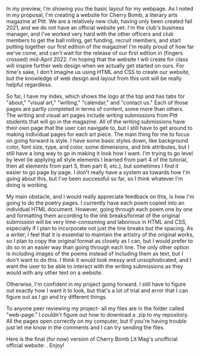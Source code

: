 In my preview, I'm showing you the basic layout for my webpage. As I noted in my proposal, I'm creating a website for Cherry Bomb, a literary arts magazine at Pitt. 
We are a relatively new club, having only been created fall 2021, and we do not have an official website yet. I'm the club's business manager, and I've
worked very hard with the other officers and club members to get the ball rolling, get funding, recruit members, and start putting together our first edition of the magazine! I'm really proud of how far we've come, and can't wait for the release of our first edition in (fingers crossed) mid-April 2022.
I'm hoping that the website I will create for class will inspire further web design when we actually get started on ours. For time's sake, I don't imagine
us using HTML and CSS to create our website, but the knowledge of web design and layout from this unit will be really helpful regardless.

So far, I have my index, which shows the logo at the top and has tabs for "about," "visual art," "writing," "calendar," and "contact us." Each of those pages
are partly completed in terms of content, some more than others. The writing and visual art pages include writing submissions from Pitt students that
will go in the magazine. All of the writing submissions have their own page that the user can navigate to, but I still have to get around to making individual 
pages for each art piece. The main thing for me to focus on going forward is style. I have some basic styles down, like background color, font size, type,
and color, some dimensions, and link attributes, but I still have a long way to go in making it look how I want. I'm trying to go level by level (ie applying
all style elements I learned from part 4 of the tutorial, then all elements from part 5, then part 6, etc.), but sometimes I find it easier to go page
by page. I don't really have a system as towards how I'm going about this, but I've been successful so far, so I think whatever I'm doing is working.

My main obstacle, and I would really appreciate feedback on this, is how I'm going to do the poetry pages. I currently have each poem copied into
an individual HTML document. However, going through each poem one by one and formatting them according to the link breaks/format of the original
submission will be very time-consuming and laborious in HTML and CSS, especially if I plan to incorporate not just the line breaks but the spacing.
As a writer, I feel that it is essential to maintain the artistry of the original works, so I plan to copy the original format as closely as I can, but
I would prefer to do so in an easier way than going through each line. The only other option is including images of the poems instead of including them
as text, but I don't want to do this. I think it would look messy and unsophisticated, and I want the user to be able to interact with the writing
submissions as they would with any other text on a website. 

Otherwise, I'm confident in my project going forward. I still have to figure out exactly how I want it to look, but that's a lot of trial and error that
I can figure out as I go and try different things. 

To anyone peer reviewing my project- all my files are in the folder called "web-page." I couldn't figure out how to download a .zip to my repository. All the pages open correctly on my computer, but if you're having trouble just let me know in the comments and I can try sending the files. 

Here is the final (for now) version of Cherry Bomb Lit Mag's unofficial official website:  . Enjoy!
